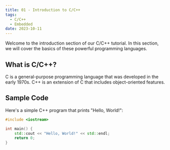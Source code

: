 ```yaml
---
title: 01 - Introduction to C/C++
tags:
  - C/C++
  - Embedded
date: 2023-10-11
---
```


Welcome to the introduction section of our C/C++ tutorial. In this section, we will cover the basics of these powerful programming languages.  

## What is C/C++?  

C is a general-purpose programming language that was developed in the early 1970s. C++ is an extension of C that includes object-oriented features.  

## Sample Code  

Here's a simple C++ program that prints "Hello, World!":  

```cpp  
#include <iostream>  

int main() {  
    std::cout << "Hello, World!" << std::endl;  
    return 0;  
}  
```

